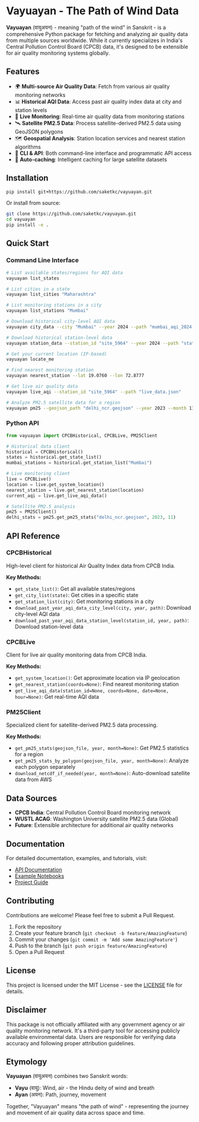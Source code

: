 # Vayuayan - The Path of Wind Data

**Vayuayan** (वायुअयन) - meaning "path of the wind" in Sanskrit - is a comprehensive Python package for fetching and analyzing air quality data from multiple sources worldwide. While it currently specializes in India's Central Pollution Control Board (CPCB) data, it's designed to be extensible for air quality monitoring systems globally.

## Features

- 🌍 **Multi-source Air Quality Data**: Fetch from various air quality monitoring networks
- 📊 **Historical AQI Data**: Access past air quality index data at city and station levels
- 🔴 **Live Monitoring**: Real-time air quality data from monitoring stations
- 🛰️ **Satellite PM2.5 Data**: Process satellite-derived PM2.5 data using GeoJSON polygons
- 🗺️ **Geospatial Analysis**: Station location services and nearest station algorithms
- 📱 **CLI & API**: Both command-line interface and programmatic API access
- 🔄 **Auto-caching**: Intelligent caching for large satellite datasets

## Installation

```bash
pip install git+https://github.com/saketkc/vayuayan.git
```

Or install from source:

```bash
git clone https://github.com/saketkc/vayuayan.git
cd vayuayan
pip install -e .
```

## Quick Start

### Command Line Interface

```bash
# List available states/regions for AQI data
vayuayan list_states

# List cities in a state
vayuayan list_cities "Maharashtra"

# List monitoring stations in a city
vayuayan list_stations "Mumbai"

# Download historical city-level AQI data
vayuayan city_data --city "Mumbai" --year 2024 --path "mumbai_aqi_2024.csv"

# Download historical station-level data
vayuayan station_data --station_id "site_5964" --year 2024 --path "station_data_2024.csv"

# Get your current location (IP-based)
vayuayan locate_me

# Find nearest monitoring station
vayuayan nearest_station --lat 19.0760 --lon 72.8777

# Get live air quality data
vayuayan live_aqi --station_id "site_5964" --path "live_data.json"

# Analyze PM2.5 satellite data for a region
vayuayan pm25 --geojson_path "delhi_ncr.geojson" --year 2023 --month 11
```

### Python API

```python
from vayuayan import CPCBHistorical, CPCBLive, PM25Client

# Historical data client
historical = CPCBHistorical()
states = historical.get_state_list()
mumbai_stations = historical.get_station_list("Mumbai")

# Live monitoring client
live = CPCBLive()
location = live.get_system_location()
nearest_station = live.get_nearest_station(location)
current_aqi = live.get_live_aqi_data()

# Satellite PM2.5 analysis
pm25 = PM25Client()
delhi_stats = pm25.get_pm25_stats("delhi_ncr.geojson", 2023, 11)
```

## API Reference

### CPCBHistorical
High-level client for historical Air Quality Index data from CPCB India.

**Key Methods:**
- `get_state_list()`: Get all available states/regions
- `get_city_list(state)`: Get cities in a specific state
- `get_station_list(city)`: Get monitoring stations in a city
- `download_past_year_aqi_data_city_level(city, year, path)`: Download city-level AQI data
- `download_past_year_aqi_data_station_level(station_id, year, path)`: Download station-level data

### CPCBLive
Client for live air quality monitoring data from CPCB India.

**Key Methods:**
- `get_system_location()`: Get approximate location via IP geolocation
- `get_nearest_station(coords=None)`: Find nearest monitoring station
- `get_live_aqi_data(station_id=None, coords=None, date=None, hour=None)`: Get real-time AQI data

### PM25Client
Specialized client for satellite-derived PM2.5 data processing.

**Key Methods:**
- `get_pm25_stats(geojson_file, year, month=None)`: Get PM2.5 statistics for a region
- `get_pm25_stats_by_polygon(geojson_file, year, month=None)`: Analyze each polygon separately
- `download_netcdf_if_needed(year, month=None)`: Auto-download satellite data from AWS

## Data Sources

- **CPCB India**: Central Pollution Control Board monitoring network
- **WUSTL ACAG**: Washington University satellite PM2.5 data (Global)
- **Future**: Extensible architecture for additional air quality networks

## Documentation

For detailed documentation, examples, and tutorials, visit:
- [API Documentation](https://vayuayan.readthedocs.io/)
- [Example Notebooks](./notebooks/)
- [Project Guide](./CLAUDE.md)

## Contributing

Contributions are welcome! Please feel free to submit a Pull Request.

1. Fork the repository
2. Create your feature branch (`git checkout -b feature/AmazingFeature`)
3. Commit your changes (`git commit -m 'Add some AmazingFeature'`)
4. Push to the branch (`git push origin feature/AmazingFeature`)
5. Open a Pull Request

## License

This project is licensed under the MIT License - see the [LICENSE](LICENSE) file for details.

## Disclaimer

This package is not officially affiliated with any government agency or air quality monitoring network. It's a third-party tool for accessing publicly available environmental data. Users are responsible for verifying data accuracy and following proper attribution guidelines.

## Etymology

**Vayuayan** (वायुअयन) combines two Sanskrit words:
- **Vayu** (वायु): Wind, air - the Hindu deity of wind and breath
- **Ayan** (अयन): Path, journey, movement

Together, "Vayuayan" means "the path of wind" - representing the journey and movement of air quality data across space and time.